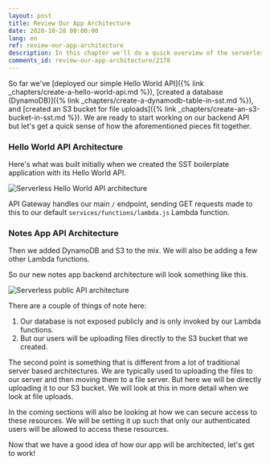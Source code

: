 ```yaml
---
layout: post
title: Review Our App Architecture
date: 2020-10-28 00:00:00
lang: en
ref: review-our-app-architecture
description: In this chapter we'll do a quick overview of the serverless API that we are about to build. We'll be using the DynamoDB table and S3 bucket that we previously created.
comments_id: review-our-app-architecture/2178
---
```


So far we've [deployed our simple Hello World API]({% link _chapters/create-a-hello-world-api.md %}), [created a database (DynamoDB)]({% link _chapters/create-a-dynamodb-table-in-sst.md %}), and [created an S3 bucket for file uploads]({% link _chapters/create-an-s3-bucket-in-sst.md %}). We are ready to start working on our backend API but let's get a quick sense of how the aforementioned pieces fit together.

### Hello World API Architecture

Here's what was built initially when we created the SST boilerplate application with its Hello World API.

![Serverless Hello World API architecture](/assets/diagrams/serverless-hello-world-api-architecture.png)

API Gateway handles our main `/` endpoint, sending GET requests made to this to our default `services/functions/lambda.js` Lambda function.

### Notes App API Architecture

Then we added DynamoDB and S3 to the mix. We will also be adding a few other Lambda functions.

So our new notes app backend architecture will look something like this.

![Serverless public API architecture](/assets/diagrams/serverless-public-api-architecture.png)

There are a couple of things of note here:

1. Our database is not exposed publicly and is only invoked by our Lambda functions.
2. But our users will be uploading files directly to the S3 bucket that we created.

The second point is something that is different from a lot of traditional server based architectures. We are typically used to uploading the files to our server and then moving them to a file server. But here we will be directly uploading it to our S3 bucket. We will look at this in more detail when we look at file uploads.

In the coming sections will also be looking at how we can secure access to these resources. We will be setting it up such that only our authenticated users will be allowed to access these resources.

Now that we have a good idea of how our app will be architected, let's get to work!
